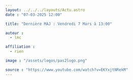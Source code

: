 ```yaml
---
layout: ../../../layouts/Actu.astro
date : "07-03-2025 12:00"

title: "Dernière MAJ : Vendredi 7 Mars à 13:00"

auteur :
  - lmc

affiliation :
  - rien

image : "/assets/logos/pas2logo.png"

source : "https://www.youtube.com/watch?v=EKYxjtNRekM"
---
```

